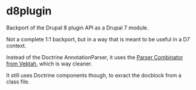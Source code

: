 d8plugin
========

Backport of the Drupal 8 plugin API as a Drupal 7 module.

Not a complete 1:1 backport, but in a way that is meant to be useful in a D7 context.

Instead of the Doctrine AnnotationParser, it uses the [Parser Combinator from Vektah](https://github.com/Vektah/parser-combinator), which is way cleaner.

It still uses Doctrine components though, to exract the docblock from a class file.
